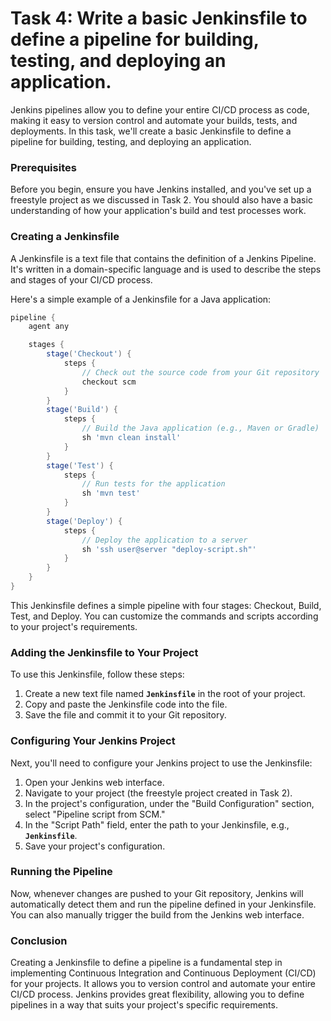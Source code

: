 # Task 4: Write a basic Jenkinsfile to define a pipeline for building, testing, and deploying an application.

Jenkins pipelines allow you to define your entire CI/CD process as code, making it easy to version control and automate your builds, tests, and deployments. In this task, we'll create a basic Jenkinsfile to define a pipeline for building, testing, and deploying an application.

### **Prerequisites**

Before you begin, ensure you have Jenkins installed, and you've set up a freestyle project as we discussed in Task 2. You should also have a basic understanding of how your application's build and test processes work.

### **Creating a Jenkinsfile**

A Jenkinsfile is a text file that contains the definition of a Jenkins Pipeline. It's written in a domain-specific language and is used to describe the steps and stages of your CI/CD process.

Here's a simple example of a Jenkinsfile for a Java application:

```groovy
pipeline {
    agent any

    stages {
        stage('Checkout') {
            steps {
                // Check out the source code from your Git repository
                checkout scm
            }
        }
        stage('Build') {
            steps {
                // Build the Java application (e.g., Maven or Gradle)
                sh 'mvn clean install'
            }
        }
        stage('Test') {
            steps {
                // Run tests for the application
                sh 'mvn test'
            }
        }
        stage('Deploy') {
            steps {
                // Deploy the application to a server
                sh 'ssh user@server "deploy-script.sh"'
            }
        }
    }
}
```

This Jenkinsfile defines a simple pipeline with four stages: Checkout, Build, Test, and Deploy. You can customize the commands and scripts according to your project's requirements.

### **Adding the Jenkinsfile to Your Project**

To use this Jenkinsfile, follow these steps:

1. Create a new text file named **`Jenkinsfile`** in the root of your project.
2. Copy and paste the Jenkinsfile code into the file.
3. Save the file and commit it to your Git repository.

### **Configuring Your Jenkins Project**

Next, you'll need to configure your Jenkins project to use the Jenkinsfile:

1. Open your Jenkins web interface.
2. Navigate to your project (the freestyle project created in Task 2).
3. In the project's configuration, under the "Build Configuration" section, select "Pipeline script from SCM."
4. In the "Script Path" field, enter the path to your Jenkinsfile, e.g., **`Jenkinsfile`**.
5. Save your project's configuration.

### **Running the Pipeline**

Now, whenever changes are pushed to your Git repository, Jenkins will automatically detect them and run the pipeline defined in your Jenkinsfile. You can also manually trigger the build from the Jenkins web interface.

### **Conclusion**

Creating a Jenkinsfile to define a pipeline is a fundamental step in implementing Continuous Integration and Continuous Deployment (CI/CD) for your projects. It allows you to version control and automate your entire CI/CD process. Jenkins provides great flexibility, allowing you to define pipelines in a way that suits your project's specific requirements.